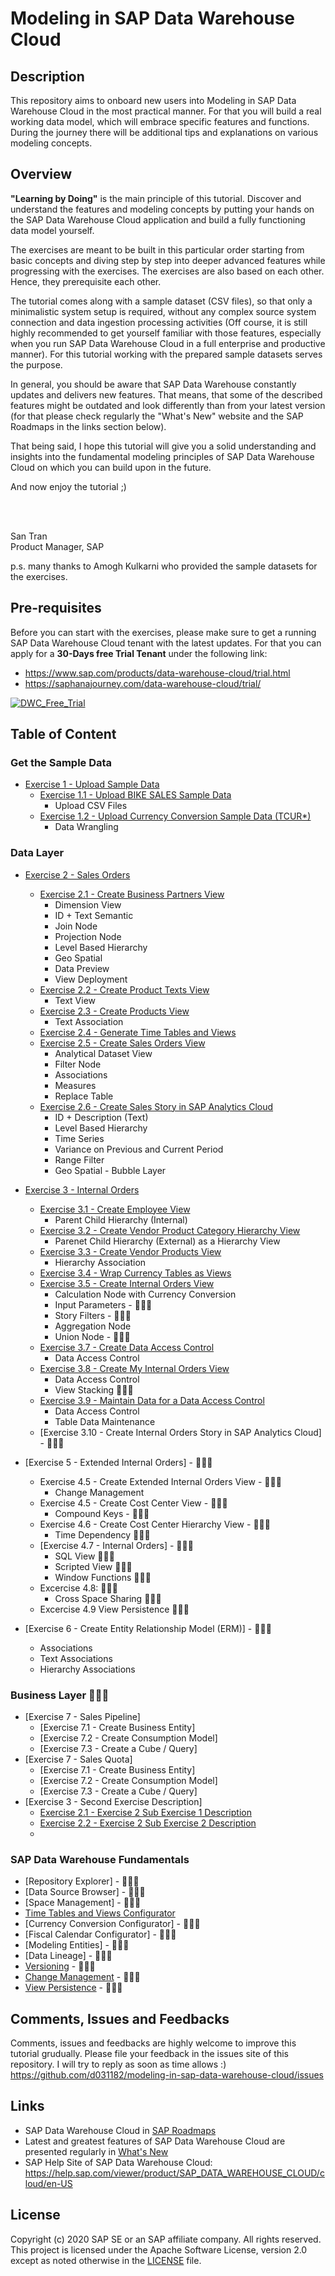 # Modeling in SAP Data Warehouse Cloud
## Description

This repository aims to onboard new users into Modeling in SAP Data Warehouse Cloud in the most practical manner. For that you will build a real working data model, which will embrace specific features and functions. During the journey there will be additional tips and explanations on various modeling concepts.

## Overview

<b>"Learning by Doing"</b> is the main principle of this tutorial. Discover and understand the features and modeling concepts by putting your hands on the SAP Data Warehouse Cloud application and build a fully functioning data model yourself. 

The exercises are meant to be built in this particular order starting from basic concepts and diving step by step into deeper advanced features while progressing with the exercises. The exercises are also based on each other. Hence, they prerequisite each other.

The tutorial comes along with a sample dataset (CSV files), so that only a minimalistic system setup is required, without any complex source system connection and data ingestion processing activities (Off course, it is still highly recommended to get yourself familiar with those features, especially when you run SAP Data Warehouse Cloud in a full enterprise and productive manner). For this tutorial working with the prepared sample datasets serves the purpose.

In general, you should be aware that SAP Data Warehouse constantly updates and delivers new features. That means, that some of the described features might be outdated and look differently than from your latest version (for that please check regularly the "What's New" website and the SAP Roadmaps in the links section below). 

That being said, I hope this tutorial will give you a solid understanding and insights into the fundamental modeling principles of SAP Data Warehouse Cloud on which you can build upon in the future.

And now enjoy the tutorial ;)<br> 

<br>[](/images/santran.png)<br>

San Tran<br>
Product Manager, SAP

p.s. many thanks to Amogh Kulkarni who provided the sample datasets for the exercises.

## Pre-requisites
Before you can start with the exercises, please make sure to get a running SAP Data Warehouse Cloud tenant with the latest updates.
For that you can apply for a **30-Days free Trial Tenant** under the following link:
- https://www.sap.com/products/data-warehouse-cloud/trial.html
- https://saphanajourney.com/data-warehouse-cloud/trial/

[![DWC_Free_Trial](/images/FreeDWCTrial.png)](https://saphanajourney.com/data-warehouse-cloud/trial/)

## Table of Content
### Get the Sample Data
- [Exercise 1 - Upload Sample Data](exercises/ex1/)
     - [Exercise 1.1 - Upload BIKE SALES Sample Data](exercises/ex1/upload-bike-sales)
        - Upload CSV Files 
     - [Exercise 1.2 - Upload Currency Conversion Sample Data (TCUR*)](exercises/ex1/upload-tcur)
        - Data Wrangling    

### Data Layer       
- [Exercise 2 - Sales Orders](exercises/ex2/)  
    - [Exercise 2.1 - Create Business Partners View](/exercises/ex2/business-partners-view)
        - Dimension View
        - ID + Text Semantic
        - Join Node  
        - Projection Node
        - Level Based Hierarchy 
        - Geo Spatial
        - Data Preview
        - View Deployment
    - [Exercise 2.2 - Create Product Texts View](/exercises/ex2/product-texts-view)
        - Text View 
    - [Exercise 2.3 - Create Products View](/exercises/ex2/products-view)
        - Text Association   
    - [Exercise 2.4 - Generate Time Tables and Views](/exercises/ex0/time-tables-views)
    - [Exercise 2.5 - Create Sales Orders View](/exercises/ex2/sales-orders-view)
        - Analytical Dataset View
        - Filter Node
        - Associations
        - Measures
        - Replace Table
    - [Exercise 2.6 - Create Sales Story in SAP Analytics Cloud](/exercises/ex2/sales-story)
        - ID + Description (Text)
        - Level Based Hierarchy
        - Time Series
        - Variance on Previous and Current Period
        - Range Filter
        - Geo Spatial - Bubble Layer
   
   
- [Exercise 3 - Internal Orders](/exercises/ex3/)
    - [Exercise 3.1 - Create Employee View](/exercises/ex3/employees-view)
        - Parent Child Hierarchy (Internal)  
    - [Exercise 3.2 - Create Vendor Product Category Hierarchy View](/exercises/ex3/vendor-product-category-hierarchy-view)
        - Parenet Child Hierarchy (External) as a Hierarchy View
    - [Exercise 3.3 - Create Vendor Products View](/exercises/ex3/vendor-products-view)
        - Hierarchy Association  
    - [Exercise 3.4 - Wrap Currency Tables as Views](/exercises/ex3/currency-view)
    - [Exercise 3.5 - Create Internal Orders View](/exercises/ex3/internal-orders-view)
        - Calculation Node with Currency Conversion 
        - Input Parameters - :construction::construction::construction:
        - Story Filters - :construction::construction::construction:
        - Aggregation Node 
        - Union Node - :construction::construction::construction:
     - [Exercise 3.7 - Create Data Access Control](/exercises/ex3/data-access-control)
        - Data Access Control 
     - [Exercise 3.8 - Create My Internal Orders View](/exercises/ex3/my-internal-orders-view)
        - Data Access Control 
        - View Stacking :construction::construction::construction:
     - [Exercise 3.9 - Maintain Data for a Data Access Control](/exercises/ex3/maintain-dac-data)
        - Data Access Control
        - Table Data Maintenance  
     - [Exercise 3.10 - Create Internal Orders Story in SAP Analytics Cloud] - :construction::construction::construction:
 
 - [Exercise 5 - Extended Internal Orders] - :construction::construction::construction:
    - Exercise 4.5 - Create Extended Internal Orders View - :construction::construction::construction:
        - Change Management    
    - Exercise 4.5 - Create Cost Center View - :construction::construction::construction:
        - Compound Keys - :construction::construction::construction:
    - Exercise 4.6 - Create Cost Center Hierarchy View - :construction::construction::construction:
        - Time Dependency :construction::construction::construction:
    - [Exercise 4.7 - Internal Orders] - :construction::construction::construction:
        - SQL View :construction::construction::construction:
        - Scripted View :construction::construction::construction:
        - Window Functions :construction::construction::construction:
   - Excercise 4.8:  :construction::construction::construction:     
        - Cross Space Sharing :construction::construction::construction:
   - Excercise 4.9 View Persistence :construction::construction::construction:
            
- [Exercise 6 - Create Entity Relationship Model (ERM)] - :construction::construction::construction:
   - Associations
   - Text Associations
   - Hierarchy Associations
  
   
### Business Layer :construction::construction::construction:
- [Exercise 7 - Sales Pipeline]
    - [Exercise 7.1 - Create Business Entity]
    - [Exercise 7.2 - Create Consumption Model]
    - [Exercise 7.3 - Create a Cube / Query]
- [Exercise 7 - Sales Quota]
    - [Exercise 7.1 - Create Business Entity]
    - [Exercise 7.2 - Create Consumption Model]
    - [Exercise 7.3 - Create a Cube / Query]
- [Exercise 3 - Second Exercise Description]
    - [Exercise 2.1 - Exercise 2 Sub Exercise 1 Description](exercises/ex2#exercise-21-sub-exercise-1-description)
    - [Exercise 2.2 - Exercise 2 Sub Exercise 2 Description](exercises/ex2#exercise-22-sub-exercise-2-description)
    - 
### SAP Data Warehouse Fundamentals
- [Repository Explorer] - :construction::construction::construction:
- [Data Source Browser] - :construction::construction::construction:
- [Space Management] - :construction::construction::construction:
- [Time Tables and Views Configurator](exercises/ex0/time-tables-views)
- [Currency Conversion Configurator] - :construction::construction::construction:
- [Fiscal Calendar Configurator] - :construction::construction::construction:
- [Modeling Entities] - :construction::construction::construction:
- [Data Lineage] - :construction::construction::construction:
- [Versioning](exercises/ex1/versioning) - :construction::construction::construction:
- [Change Management](exercises/ex0/change-management) - :construction::construction::construction:
- [View Persistence](exercises/ex0/change-management) - :construction::construction::construction:

## Comments, Issues and Feedbacks
Comments, issues and feedbacks are highly welcome to improve this tutorial grudually. Please file your feedback in the issues site of this repository. I will try to reply as soon as time allows :)
https://github.com/d031182/modeling-in-sap-data-warehouse-cloud/issues

## Links
- SAP Data Warehouse Cloud in [SAP Roadmaps](https://roadmaps.sap.com/board?PRODUCT=73555000100800002141&range=FIRST-CURRENT)
- Latest and greatest features of SAP Data Warehouse Cloud are presented regularly in [What's New](https://jam4.sapjam.com/blogs/show/JytsjzYpI9LproZNYpdkhG)
- SAP Help Site of SAP Data Warehouse Cloud: https://help.sap.com/viewer/product/SAP_DATA_WAREHOUSE_CLOUD/cloud/en-US

## License
Copyright (c) 2020 SAP SE or an SAP affiliate company. All rights reserved. This project is licensed under the Apache Software License, version 2.0 except as noted otherwise in the [LICENSE](LICENSES/Apache-2.0.txt) file.
